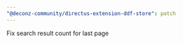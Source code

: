 ```yaml
---
"@deconz-community/directus-extension-ddf-store": patch
---
```


Fix search result count for last page
